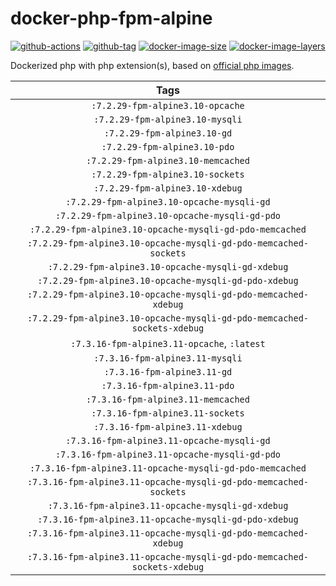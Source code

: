 # docker-php-fpm-alpine

[![github-actions](https://github.com/theohbrothers/docker-php-fpm-alpine/workflows/ci-master-pr/badge.svg)](https://github.com/theohbrothers/docker-php-fpm-alpine/actions)
[![github-tag](https://img.shields.io/github/tag/theohbrothers/docker-php-fpm-alpine)](https://github.com/theohbrothers/docker-php-fpm-alpine/releases/)
[![docker-image-size](https://img.shields.io/microbadger/image-size/theohbrothers/docker-php-fpm-alpine/latest)](https://hub.docker.com/r/theohbrothers/docker-php-fpm-alpine)
[![docker-image-layers](https://img.shields.io/microbadger/layers/theohbrothers/docker-php-fpm-alpine/latest)](https://hub.docker.com/r/theohbrothers/docker-php-fpm-alpine)

Dockerized php with php extension(s), based on [official php images](https://hub.docker.com/_/php).

| Tags |
|:-------:|
| `:7.2.29-fpm-alpine3.10-opcache` |
| `:7.2.29-fpm-alpine3.10-mysqli` |
| `:7.2.29-fpm-alpine3.10-gd` |
| `:7.2.29-fpm-alpine3.10-pdo` |
| `:7.2.29-fpm-alpine3.10-memcached` |
| `:7.2.29-fpm-alpine3.10-sockets` |
| `:7.2.29-fpm-alpine3.10-xdebug` |
| `:7.2.29-fpm-alpine3.10-opcache-mysqli-gd` |
| `:7.2.29-fpm-alpine3.10-opcache-mysqli-gd-pdo` |
| `:7.2.29-fpm-alpine3.10-opcache-mysqli-gd-pdo-memcached` |
| `:7.2.29-fpm-alpine3.10-opcache-mysqli-gd-pdo-memcached-sockets` |
| `:7.2.29-fpm-alpine3.10-opcache-mysqli-gd-xdebug` |
| `:7.2.29-fpm-alpine3.10-opcache-mysqli-gd-pdo-xdebug` |
| `:7.2.29-fpm-alpine3.10-opcache-mysqli-gd-pdo-memcached-xdebug` |
| `:7.2.29-fpm-alpine3.10-opcache-mysqli-gd-pdo-memcached-sockets-xdebug` |
| `:7.3.16-fpm-alpine3.11-opcache`, `:latest` |
| `:7.3.16-fpm-alpine3.11-mysqli` |
| `:7.3.16-fpm-alpine3.11-gd` |
| `:7.3.16-fpm-alpine3.11-pdo` |
| `:7.3.16-fpm-alpine3.11-memcached` |
| `:7.3.16-fpm-alpine3.11-sockets` |
| `:7.3.16-fpm-alpine3.11-xdebug` |
| `:7.3.16-fpm-alpine3.11-opcache-mysqli-gd` |
| `:7.3.16-fpm-alpine3.11-opcache-mysqli-gd-pdo` |
| `:7.3.16-fpm-alpine3.11-opcache-mysqli-gd-pdo-memcached` |
| `:7.3.16-fpm-alpine3.11-opcache-mysqli-gd-pdo-memcached-sockets` |
| `:7.3.16-fpm-alpine3.11-opcache-mysqli-gd-xdebug` |
| `:7.3.16-fpm-alpine3.11-opcache-mysqli-gd-pdo-xdebug` |
| `:7.3.16-fpm-alpine3.11-opcache-mysqli-gd-pdo-memcached-xdebug` |
| `:7.3.16-fpm-alpine3.11-opcache-mysqli-gd-pdo-memcached-sockets-xdebug` |
